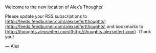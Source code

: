 Welcome to the new location of Alex’s Thoughts!

Please update your RSS subscriptions to [http://feeds.feedburner.com/alexseifertthoughts](http://feeds.feedburner.com/alexseifertthoughts) and bookmarks to [http://thoughts.alexseifert.com](http://thoughts.alexseifert.com). Thank you!

— Alex